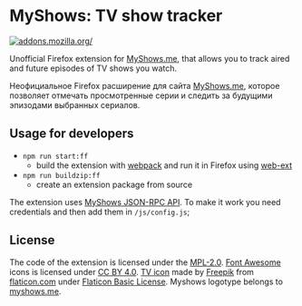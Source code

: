 # MyShows: TV show tracker

[ ![addons.mozilla.org/](https://addons.cdn.mozilla.net/static/img/addons-buttons/AMO-button_2.png)](https://addons.mozilla.org/firefox/addon/myshows-tv-show-tracker/)

Unofficial Firefox extension for [MyShows.me](https://myshows.me), that allows you to track aired and future episodes
of TV shows you watch.

Неофициальное Firefox расширение для сайта [MyShows.me](https://myshows.me), которое позволяет отмечать просмотренные серии и следить
за будущими эпизодами выбранных сериалов.

## Usage for developers

- `npm run start:ff`
  - build the extension with [webpack](https://github.com/webpack/webpack) and run it in Firefox using [web-ext](https://github.com/mozilla/web-ext)
- `npm run buildzip:ff`
  - create an extension package from source

The extension uses [MyShows JSON-RPC API](https://api.myshows.me/shared/doc/).
To make it work you need credentials and then add them in `/js/config.js`;

## License

The code of the extension is licensed under the [MPL-2.0](LICENSE). [Font Awesome](https://fontawesome.com) icons is
licensed under [CC BY 4.0](https://creativecommons.org/licenses/by/4.0/).
[TV icon](https://www.flaticon.com/free-icon/television_167018) made by [Freepik](https://freepik.com)
from [flaticon.com](https://www.flaticon.com) under [Flaticon Basic License](https://file000.flaticon.com/downloads/license/license.pdf).
Myshows logotype belongs to [myshows.me](https://myshows.me).
